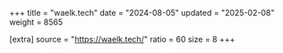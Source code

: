 +++
title = "waelk.tech"
date = "2024-08-05"
updated = "2025-02-08"
weight = 8565

[extra]
source = "https://waelk.tech/"
ratio = 60
size = 8
+++
